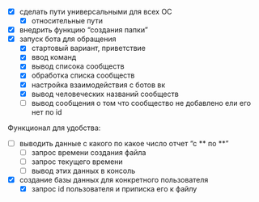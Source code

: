 - [x] сделать пути универсальными для всех OC 
    - [x] относительные пути
- [x] внедрить функцию “создания папки”
- [x] запуск бота для обращения
    - [x] стартовый вариант, приветствие
    - [x] ввод команд
    - [x] вывод списока сообществ
    - [x] обработка списка сообществ
    - [x] настройка взаимодействия с ботов вк
    - [x] вывод человеческих названий сообществ
    - [ ] вывод сообщения о том что сообщество не добавлено ели его нет по id
    
Функционал для удобства:
- [ ] выводить данные с какого по какое число отчет “с ** по **”
    - [ ] запрос времени создания файла
    - [ ] запрос текущего времени
    - [ ] вывод этих данных в консоль
- [x] создание базы данных для конкретного пользователя
    - [x] запрос id пользователя и приписка его к файлу